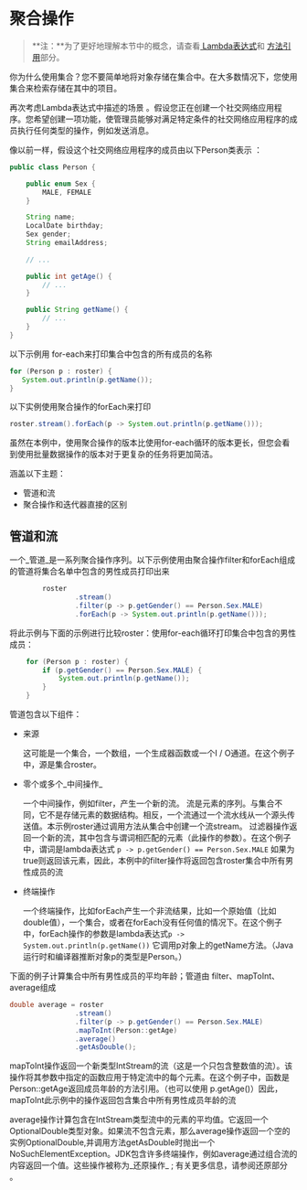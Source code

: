 # 聚合操作

> **注：**为了更好地理解本节中的概念，请查看[ Lambda表达式](/content/java/javaoo/lambdaexpressions.md)和 [方法引用](/content/java/javaoo/methodreferences.md)部分。

你为什么使用集合？您不要简单地将对象存储在集合中。在大多数情况下，您使用集合来检索存储在其中的项目。

再次考虑Lambda表达式中描述的场景 。假设您正在创建一个社交网络应用程序。您希望创建一项功能，使管理员能够对满足特定条件的社交网络应用程序的成员执行任何类型的操作，例如发送消息。

像以前一样，假设这个社交网络应用程序的成员由以下Person类表示 ：

```java
public class Person {

    public enum Sex {
        MALE, FEMALE
    }

    String name;
    LocalDate birthday;
    Sex gender;
    String emailAddress;
    
    // ...

    public int getAge() {
        // ...
    }

    public String getName() {
        // ...
    }
}
```

以下示例用 for-each来打印集合中包含的所有成员的名称

```java
for (Person p : roster) {
   System.out.println(p.getName());
}
```

以下实例使用聚合操作的forEach来打印

```java
roster.stream().forEach(p -> System.out.println(p.getName()));
```

虽然在本例中，使用聚合操作的版本比使用for-each循环的版本更长，但您会看到使用批量数据操作的版本对于更复杂的任务将更加简洁。

涵盖以下主题：

* 管道和流
* 聚合操作和迭代器直接的区别

## 管道和流
一个_管道_是一系列聚合操作序列。以下示例使用由聚合操作filter和forEach组成的管道将集合名单中包含的男性成员打印出来

```java
        roster
                .stream()
                .filter(p -> p.getGender() == Person.Sex.MALE)
                .forEach(p -> System.out.println(p.getName()));
```

将此示例与下面的示例进行比较roster：使用for-each循环打印集合中包含的男性成员：

```java
    for (Person p : roster) {
        if (p.getGender() == Person.Sex.MALE) {
            System.out.println(p.getName());
        }
    }
```

管道包含以下组件：

* 来源
    
    这可能是一个集合，一个数组，一个生成器函数或一个I / O通道。在这个例子中，源是集合roster。
    
* 零个或多个_中间操作_

    一个中间操作，例如filter，产生一个新的流。
    流是元素的序列。与集合不同，它不是存储元素的数据结构。相反，一个流通过一个流水线从一个源头传送值。本示例roster通过调用方法从集合中创建一个流stream。
    过滤器操作返回一个新的流，其中包含与谓词相匹配的元素（此操作的参数）。在这个例子中，谓词是lambda表达式 `p -> p.getGender() == Person.Sex.MALE` 如果为true则返回该元素，因此，本例中的filter操作将返回包含roster集合中所有男性成员的流

* 终端操作
    
    一个终端操作，比如forEach产生一个非流结果，比如一个原始值（比如double值），一个集合，或者在forEach没有任何值的情况下。在这个例子中，forEach操作的参数是lambda表达式`p -> System.out.println(p.getName())` 它调用p对象上的getName方法。（Java运行时和编译器推断对象p的类型是Person。）
    

下面的例子计算集合中所有男性成员的平均年龄；管道由 filter、mapToInt、average组成

```java
double average = roster
                .stream()
                .filter(p -> p.getGender() == Person.Sex.MALE)
                .mapToInt(Person::getAge)
                .average()
                .getAsDouble();
```

mapToInt操作返回一个新类型IntStream的流（这是一个只包含整数值的流）。该操作将其参数中指定的函数应用于特定流中的每个元素。在这个例子中，函数是Person::getAge返回成员年龄的方法引用。（也可以使用 p.getAge()）因此，mapToInt此示例中的操作返回包含集合中所有男性成员年龄的流

average操作计算包含在IntStream类型流中的元素的平均值。它返回一个OptionalDouble类型对象。如果流不包含元素，那么average操作返回一个空的实例OptionalDouble,并调用方法getAsDouble时抛出一个NoSuchElementException。JDK包含许多终端操作，例如average通过组合流的内容返回一个值。这些操作被称为_还原操作_ ; 有关更多信息，请参阅还原部分 。




